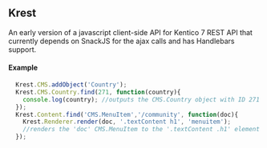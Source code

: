## Krest

An early version of a javascript client-side API for Kentico 7 REST API that currently depends on SnackJS for the ajax calls and has Handlebars support.


#### Example

``` javascript
  Krest.CMS.addObject('Country');
  Krest.CMS.Country.find(271, function(country){
    console.log(country); //outputs the CMS.Country object with ID 271
  });
  Krest.Content.find('CMS.MenuItem','/community', function(doc){
    Krest.Renderer.render(doc, '.textContent h1', 'menuitem'); 
    //renders the 'doc' CMS.MenuItem to the '.textContent .h1' element using the handlebars template with id 'menuitem'
  });
```
